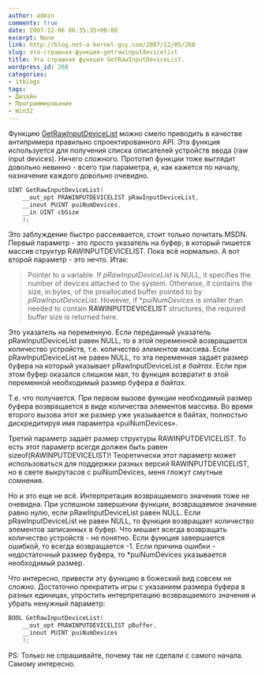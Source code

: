 ```yaml
---
author: admin
comments: true
date: 2007-12-06 06:35:35+00:00
excerpt: None
link: http://blog.not-a-kernel-guy.com/2007/12/05/268
slug: эта-страшная-функция-getrawinputdevicelist
title: Эта страшная функция GetRawInputDeviceList.
wordpress_id: 268
categories:
- itblogs
tags:
- Дизайн
- Программирование
- Win32
---
```


Функцию [GetRawInputDeviceList](http://msdn2.microsoft.com/en-us/library/ms645598.aspx) можно смело приводить в качестве антипримера правильно спроектированного API. Эта функция используется для получения списка описателей устройств ввода (raw input devices). Ничего сложного. Прототип функции тоже выглядит довольно невинно - всего три параметра, и, как кажется по началу, назначение каждого довольно очевидно.

```cpp
UINT GetRawInputDeviceList(
    __out_opt PRAWINPUTDEVICELIST pRawInputDeviceList,
    __inout PUINT puiNumDevices,
    __in UINT cbSize
    );
```

Это заблуждение быстро рассеивается, стоит только почитать MSDN. Первый параметр - это просто указатель на буфер, в который пишется массив структур RAWINPUTDEVICELIST. Пока всё нормально. А вот второй параметр - это нечто. Итак:

> Pointer to a variable. If _pRawInputDeviceList_ is NULL, it specifies the number of devices attached to the system. Otherwise, it contains the size, in bytes, of the preallocated buffer pointed to by _pRawInputDeviceList_. However, if *_puiNumDevices_ is smaller than needed to contain **RAWINPUTDEVICELIST** structures, the required buffer size is returned here.

Это указатель на переменную. Если переданный указатель pRawInputDeviceList равен NULL, то в этой переменной возвращается количество устройств, т.е. количество _элементов_ массива. Если pRawInputDeviceList не равен NULL, то эта переменная задаёт размер буфера на который указывает pRawInputDeviceList _в байтах_. Если при этом буфер оказался слишком мал, то функция возвратит в этой переменной необходимый размер буфера _в байтах_.

Т.е. что получается. При первом вызове функции необходимый размер буфера возвращается в виде количества элементов массива. Во время второго вызова этот же размер уже указывается в байтах, полностью дискредитируя имя параметра «puiNumDevices».

Третий параметр задаёт размер структуры RAWINPUTDEVICELIST. То есть этот параметр всегдя должен быть равен sizeof(RAWINPUTDEVICELIST)! Теоретически этот параметр может использоваться для поддержки разных версий RAWINPUTDEVICELIST, но в свете выкрутасов с puiNumDevices, меня гложут смутные сомнения.

Но и это еще не всё. Интерпретация возвращаемого значения тоже не очевидна. При успешном завершении функции, возвращаемое значение равно нулю, если pRawInputDeviceList равен NULL. Если pRawInputDeviceList не равен NULL, то функция возвращает количество элементов записанных в буфер. Что мешает всегда возвращать количество устройств - не понятно. Если функция завершается ошибкой, то всегда возвращается -1. Если причина ошибки - недостаточный размер буфера, то *puiNumDevices указывается необходимый размер.

Что интересно, привести эту функцию в божеский вид совсем не сложно. Достаточно прекратить игры с указанием размера буфера в разных единицах, упростить интерпретацию возвращаемого значения и убрать ненужный параметр:

```cpp
BOOL GetRawInputDeviceList(
    __out_opt PRAWINPUTDEVICELIST pBuffer,
    __inout PUINT puiNumDevices
    );
```

PS: Только не спрашивайте, почему так не сделали с самого начала. Самому интересно. 

